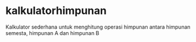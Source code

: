 # kalkulatorhimpunan
Kalkulator sederhana untuk menghitung operasi himpunan antara himpunan semesta, himpunan A dan himpunan B
